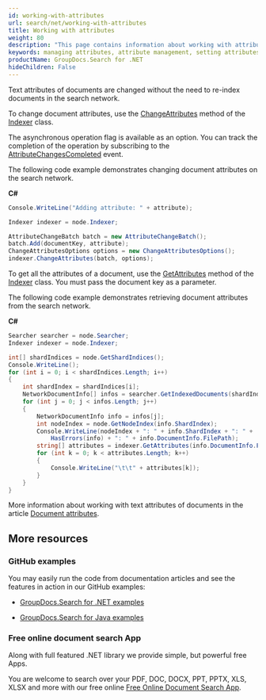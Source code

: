 ```yaml
---
id: working-with-attributes
url: search/net/working-with-attributes
title: Working with attributes
weight: 80
description: "This page contains information about working with attributes in the search network."
keywords: managing attributes, attribute management, setting attributes, document attributes in search network
productName: GroupDocs.Search for .NET
hideChildren: False
---
```

Text attributes of documents are changed without the need to re-index documents in the search network.

To change document attributes, use the [ChangeAttributes](https://reference.groupdocs.com/search/net/groupdocs.search.scaling/indexer/changeattributes/) method of the [Indexer](https://reference.groupdocs.com/search/net/groupdocs.search.scaling/indexer/) class.

The asynchronous operation flag is available as an option. You can track the completion of the operation by subscribing to the [AttributeChangesCompleted](https://reference.groupdocs.com/search/net/groupdocs.search.scaling.events/nodeeventhub/attributechangescompleted/) event.

The following code example demonstrates changing document attributes on the search network.

**C#**

```csharp
Console.WriteLine("Adding attribute: " + attribute);

Indexer indexer = node.Indexer;

AttributeChangeBatch batch = new AttributeChangeBatch();
batch.Add(documentKey, attribute);
ChangeAttributesOptions options = new ChangeAttributesOptions();
indexer.ChangeAttributes(batch, options);
```

To get all the attributes of a document, use the [GetAttributes](https://reference.groupdocs.com/search/net/groupdocs.search.scaling/indexer/getattributes/) method of the [Indexer](https://reference.groupdocs.com/search/net/groupdocs.search.scaling/indexer/) class. You must pass the document key as a parameter.

The following code example demonstrates retrieving document attributes from the search network.

**C#**

```csharp
Searcher searcher = node.Searcher;
Indexer indexer = node.Indexer;

int[] shardIndices = node.GetShardIndices();
Console.WriteLine();
for (int i = 0; i < shardIndices.Length; i++)
{
    int shardIndex = shardIndices[i];
    NetworkDocumentInfo[] infos = searcher.GetIndexedDocuments(shardIndex);
    for (int j = 0; j < infos.Length; j++)
    {
        NetworkDocumentInfo info = infos[j];
        int nodeIndex = node.GetNodeIndex(info.ShardIndex);
        Console.WriteLine(nodeIndex + ": " + info.ShardIndex + ": " +
            HasErrors(info) + ": " + info.DocumentInfo.FilePath);
        string[] attributes = indexer.GetAttributes(info.DocumentInfo.FilePath);
        for (int k = 0; k < attributes.Length; k++)
        {
            Console.WriteLine("\t\t" + attributes[k]);
        }
    }
}
```

More information about working with text attributes of documents in the article [Document attributes](https://docs.groupdocs.com/search/net/document-attributes/).

## More resources

### GitHub examples

You may easily run the code from documentation articles and see the features in action in our GitHub examples:

*   [GroupDocs.Search for .NET examples](https://github.com/groupdocs-search/GroupDocs.Search-for-.NET)

*   [GroupDocs.Search for Java examples](https://github.com/groupdocs-search/GroupDocs.Search-for-Java)


### Free online document search App

Along with full featured .NET library we provide simple, but powerful free Apps.

You are welcome to search over your PDF, DOC, DOCX, PPT, PPTX, XLS, XLSX and more with our free online [Free Online Document Search App](https://products.groupdocs.app/search).
